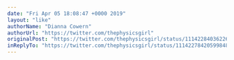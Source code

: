 ```yaml
---
date: "Fri Apr 05 18:08:47 +0000 2019"
layout: "like"
authorName: "Dianna Cowern"
authorUrl: "https://twitter.com/thephysicsgirl"
originalPost: "https://twitter.com/thephysicsgirl/status/1114228403622645760"
inReplyTo: "https://twitter.com/thephysicsgirl/status/1114227842059984896"
---
```

